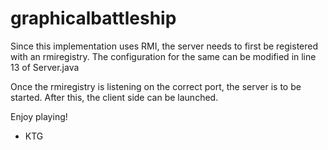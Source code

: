# graphicalbattleship

Since this implementation uses RMI, the server needs to first be registered with an rmiregistry. The configuration for the same can be modified in line 13 of Server.java

Once the rmiregistry is listening on the correct port, the server is to be started. After this, the client side can be launched.

Enjoy playing!

- KTG

